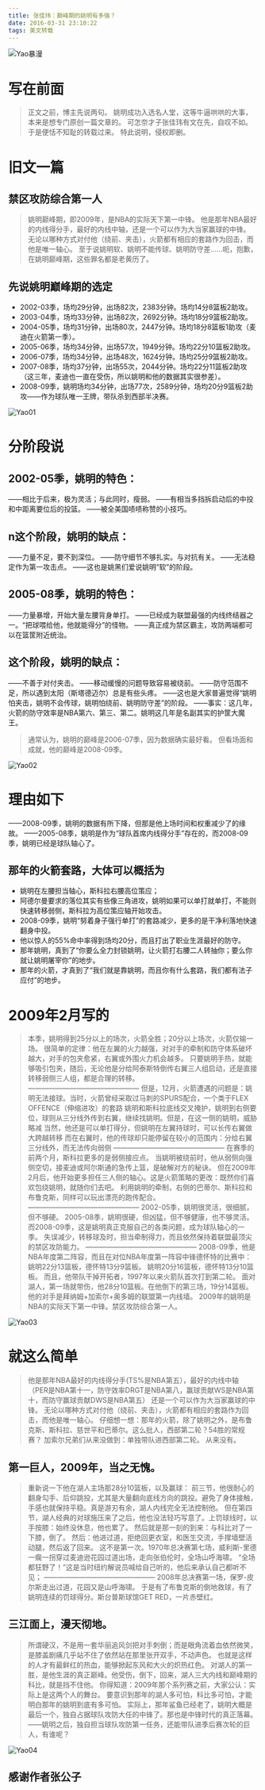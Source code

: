 ```yaml
---
title: 张佳玮：巅峰期的姚明有多强？
date: 2016-03-31 23:10:22
tags: 美文转载
---
```


![Yao暴漫](http://img1.mydrivers.com/img/20150312/s_b9aba6fa79a54a7785eb3174afa51faf.jpg)

# **写在前面**
>正文之前，博主先说两句。
姚明成功入选名人堂，这等牛逼哄哄的大事，本来是想专门原创一篇文章的。
可怎奈才子张佳玮有文在先，自叹不如。
于是便恬不知耻的转载过来。
特此说明，侵权即删。
<!--more-->
# **旧文一篇**

## 禁区攻防综合第一人
>姚明巅峰期，即2009年，是NBA的实际天下第一中锋。
他是那年NBA最好的内线得分手，最好的内线中轴，还是一个可以作为大当家赢球的中锋。
无论以哪种方式对付他（绕前、夹击），火箭都有相应的套路作为回击，而他是唯一轴心。
至于说姚明软、姚明不能传球、姚明防守差……呃，抱歉，在姚明巅峰期，这些罪名都是老黄历了。

## 先说姚明巅峰期的选定
* 2002-03季，场均29分钟，出场82次，2383分钟。场均14分8篮板2助攻。
* 2003-04季，场均33分钟，出场82次，2692分钟。场均18分9篮板2助攻。
* 2004-05季，场均31分钟，出场80次，2447分钟。场均18分8篮板1助攻（麦迪在火箭第一季）。
* 2005-06季，场均34分钟，出场57次，1949分钟。场均22分10篮板2助攻。
* 2006-07季，场均34分钟，出场48次，1624分钟。场均25分9篮板2助攻。
* 2007-08季，场均37分钟，出场55次，2044分钟。场均22分11篮板2助攻（这三年，麦迪也一直在受伤，所以姚明和他的数据其实很参差）。
* 2008-09季，姚明场均34分钟，出场77次，2589分钟，场均20分9篮板2助攻——作为球队唯一王牌，带队杀到西部半决赛。

![Yao01](http://img3.yxlady.com/yl/UploadFiles_5361/20150914/20150914143930133.jpg)

# **分阶段说**

## 2002-05季，姚明的特色：
——相比于后来，极为灵活；与此同时，瘦弱。
——有相当多挡拆启动后的中投和中距离要位后的投篮。
——被全美国啧啧称赞的小技巧。
## n这个阶段，姚明的缺点：
——力量不足，要不到深位。
——防守细节不够扎实。与对抗有关。
——无法稳定作为第一攻击点。
——这也是姚黑们爱说姚明“软”的阶段。
## 2005-08季，姚明的特色：
——力量暴增，开始大量左腰背身单打。
——已经成为联盟最强的内线终结器之一。“把球喂给他，他就能得分”的怪物。
——真正成为禁区霸主，攻防两端都可以在篮筐附近统治。
## 这个阶段，姚明的缺点：
——不善于对付夹击。
——移动缓慢的问题导致容易被绕前。
——防守范围不足，所以遇到太阳（斯塔德迈尔）总是有些头疼。
——这也是大家普遍觉得“姚明怕夹击，姚明不会传球，姚明怕绕前、姚明防守差”的阶段。
——事实：这几年，火箭的防守效率是NBA第六、第三、第二。姚明这几年是名副其实的护筐大魔王。

>通常认为，姚明的巅峰是2006-07季，因为数据确实最好看。
但看场面和成就，他的巅峰是2008-09季。

![Yao02](http://szb.gdzjdaily.com.cn/zjwb/res/1/20160215/18041455523144389.jpg)

# **理由如下**
——2008-09季，姚明的数据有所下降，但那是他上场时间和权重减少了的缘故。
——2005-08季，姚明是作为“球队首席内线得分手”存在的，而2008-09季，姚明已经是球队轴心了。
## 那年的火箭套路，大体可以概括为
* 姚明在左腰担当轴心，斯科拉右腰高位策应；
* 阿德尔曼要求的落位其实有些像三角进攻，姚明如果可以单打就单打，不能则快速转移弱侧，斯科拉为高位策应轴开始攻击。
* 2008-09季，姚明“努着身子强行单打”的套路减少，更多的是干净利落地快速翻身中投。
* 他以惊人的55%命中率得到场均20分，而且打出了职业生涯最好的防守。
* 那年姚明，真到了“你要么全力封锁姚明，让火箭打右腰二人转抽你；要么你就让姚明屠宰你”的地步。
* 那年的火箭，才真到了“我们就是靠姚明，而且你有什么套路，我们都有法子应付”的地步。

# **2009年2月写的**

>本季，姚明得到25分以上的场次，火箭全胜；20分以上场次，火箭仅输一场。
很简单的定律：他在左翼的火力越强，对对手的牵制和防守体系破坏越大，对手的包夹愈紧，右翼或外围火力机会越多。
只要姚明手热，就能够吸引包夹，随后，无论他是分给阿泰斯特倒传右翼三人组启动，还是直接转移弱侧三人组，都是合理的转移。       
————————————————
但是，12月，火箭遭遇的问题是：姚明无法接球。当时，火箭曾经采取过马刺的SPURS配合，一个类于FLEX OFFENCE（伸缩进攻）的套路
姚明和斯科拉底线交叉掩护，姚明到右侧要位，球则从三分线外传到右翼，继续找姚明。但是，在这一侧的姚明，威胁略减
当然，他还是可以单打得分，但姚明在左翼持球时，可以长传右翼做大跨越转移
而在右翼时，他的传球却只能停留在较小的范围内：分给右翼三分线外，而无法传向弱侧
————————————————
在赛季的前两个月，斯科拉更多的是弱侧接应点。
当姚明被绕前时，他从弱侧向强侧空切，接麦迪或阿尔斯通的急传上篮，是破解对方的秘诀。
但在2009年2月后，他开始更多担任三人侧的轴心。这是火箭策略的更改：既然你们喜欢包绕姚明，就随你们去吧。
利用姚明的牵制，右侧的巴蒂尔、斯科拉和布鲁克斯，同样可以玩出漂亮的跑传配合。
————————————————
2002-05季，姚明很灵活，很细腻，但不够硬。
2005-08季，姚明很硬，但凶猛，但不够健康，也不够灵活。
而2008-09季，这是姚明真正克服自己的各类问题，成为球队轴心的一季。
失误减少，转移球及时，担当牵制得力，而且依然保持着联盟最顶尖的禁区攻防能力。
————————————————
2008-09季，他是NBA年度第二阵容，而且在对位NBA年度第一阵容中锋德怀特的比赛中：
姚明22分13篮板，德怀特13分9篮板。
姚明20分16篮板，德怀特13分10篮板。
而且，他带队干掉开拓者，1997年以来火箭队首次打到第二轮。
面对湖人，第一场就带伤，他28分10篮板。在他倒下的第三场，19分14篮板。
他的对手是拜纳姆+加索尔+奥多姆的联盟第一内线墙。
2009年的姚明是NBA的实际天下第一中锋。禁区攻防综合第一人。

![Yao03](http://www.cnnb.com.cn/pic/0/01/70/27/1702771_881115.jpg)

# **就这么简单**

>他是那年NBA最好的内线得分手(TS%是NBA第五），最好的内线中轴
（PER是NBA第十一，防守效率DRGT是NBA第八，赢球贡献WS是NBA第十，而防守赢球贡献DWS是NBA第五）
还是一个可以作为大当家赢球的中锋。
无论以哪种方式对付他（绕前、夹击），火箭都有相应的套路作为回击，而他是唯一轴心。
仔细想一想：那年的火箭，除了姚明之外，是布鲁克斯、斯科拉、慈世平和巴蒂尔。这么批人，西部第二轮？54胜的常规赛？
加索尔兄弟们从来没做到：单独带队进西部第二轮。
从来没有。

## 第一巨人，2009年，当之无愧。
>重新说一下他在湖人主场那28分10篮板，以及赢球：
前三节，他很耐心的翻身勾手、后仰跳投，尤其是大量翻向底线方向的跳投。避免了身体接触，手感也就保持平稳。真是游刃有余，湖人内线完全无法控制他。
但在第四节，湖人经典的对球施压来了之后，他也没法轻巧写意了。上罚球线时，以手按膝：始终没休息，他也累了。
然后就是那一刻的到来：与科比对了一下膝，倒了。
然后：他进过道，拒绝回更衣室，和医生交流，手撑墙壁活动腿，然后返了回来。
这不是第一次。1970年总决赛第七场，威利斯-里德一瘸一拐穿过麦迪逊花园过道出场，走向张伯伦时，全场山呼海啸。
“全场都狂野了！”这是当时纽约解说员喊给自己听的，他后来承认自己都听不见；
————————————————
2008年总决赛第一场，保罗-皮尔斯走出过道，花园又是山呼海啸。
于是有了布鲁克斯的倒地救球，有了姚明连续的罚球得分。斯台普斯球馆GET RED，一片赤壁红。

## 三江面上，漫天彻地。

>所谓硬汉，不是用一套华丽追风剑把对手刺倒；而是眼角流着血依然微笑，是膝盖剧痛几乎站不住了依然站在那里张开双手，不动声色。
也就是这样的人才有最鲜红的热血，能够掀起东风和大火的炽热红色。
对湖人的第一胜，是他生涯的真正巅峰。他受伤，倒下，回来，湖人三大内线和巅峰期的科比，就是挡不住他。
你得知道：2009年那个系列赛之前，大家公认：实际上是这两个人的舞台。
要意识到那年的湖人多可怕，科比多可怕，才能明白那年的姚明到底有多可怕。
实际上，那年鲨鱼已经老了，姚明大概是最后一个，独自占据球队攻防大任的中锋了。那也是中锋时代的真正落幕。
——姚明之后，独自担当球队攻防第一任务，还能带队进季后赛次轮的巨人，有谁呢？

![Yao04](http://i.guancha.cn/news/2016/03/31/20160331074139964.jpg)

## 感谢作者张公子